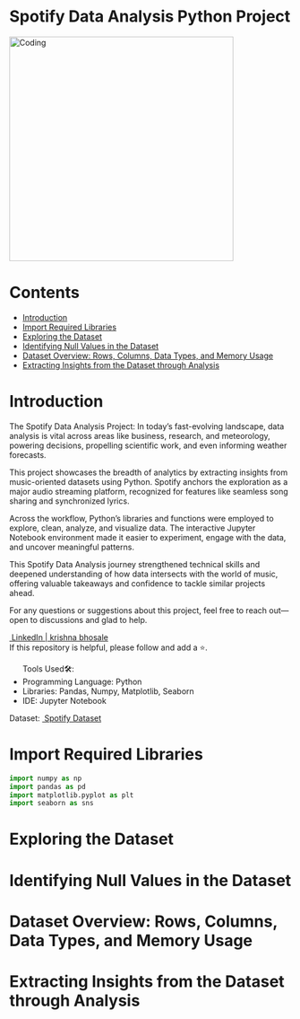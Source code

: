 <h1>Spotify Data Analysis Python Project</h1>
<img width="400" alt="Coding" src="https://github.com/Mariyajoseph24/Spotify_Data_Analysis_Python_Project/assets/91487663/43749cf9-4eb1-476c-89ea-bf1625b17168">
<h1>Contents</h1>
<ul>
  <li><a href="#introduction">Introduction</a></li>
  <li><a href="#importrequiredlibraries">Import Required Libraries</a></li>
  <li><a href="#exploringthedataset">Exploring the Dataset</a></li>
  <li><a href="#identifyingnullvaluesinthedataset">Identifying Null Values in the Dataset</a></li>
  <li><a href="#datasetoverviewrowscolumnsdatatypesandmemoryusage">Dataset Overview: Rows, Columns, Data Types, and Memory Usage</a></li>
  <li><a href="#extractinginsightsfromthedatasetthroughanalysis">Extracting Insights from the Dataset through Analysis</a></li>
</ul>

<h1><a name="introduction">Introduction</a></h1> <p>The Spotify Data Analysis Project: In today’s fast-evolving landscape, data analysis is vital across areas like business, research, and meteorology, powering decisions, propelling scientific work, and even informing weather forecasts.</p> <p>This project showcases the breadth of analytics by extracting insights from music-oriented datasets using Python. Spotify anchors the exploration as a major audio streaming platform, recognized for features like seamless song sharing and synchronized lyrics.</p> <p>Across the workflow, Python’s libraries and functions were employed to explore, clean, analyze, and visualize data. The interactive Jupyter Notebook environment made it easier to experiment, engage with the data, and uncover meaningful patterns.</p> <p>This Spotify Data Analysis journey strengthened technical skills and deepened understanding of how data intersects with the world of music, offering valuable takeaways and confidence to tackle similar projects ahead.</p> <p>For any questions or suggestions about this project, feel free to reach out—open to discussions and glad to help.</p> <p> <a href="https://www.linkedin.com/in/krishna-bhosale-ba3110237/"> <img src="" alt=""> LinkedIn | krishna bhosale </a><br> If this repository is helpful, please follow and add a ⭐. </p>

<ul>Tools Used🛠️:<br>
<li>Programming Language: Python<br></li>
<li>Libraries: Pandas, Numpy, Matplotlib, Seaborn<br></li>
<li>IDE: Jupyter Notebook<br></li></ul>

Dataset: <a href="https://www.kaggle.com/datasets/lehaknarnauli/spotify-datasets?select=artists.csv">
         <img src=" Spotify Dataset" alt=""> Spotify Dataset</a><br>
</p>

  <h1><a name="importrequiredlibraries">Import Required Libraries</a></h1>
  
```python
import numpy as np
import pandas as pd
import matplotlib.pyplot as plt
import seaborn as sns
```

  <h1><a name="exploringthedataset">Exploring the Dataset</a></h1>
  <h1><a name="identifyingnullvaluesinthedataset">Identifying Null Values in the Dataset</a></h1>
  <h1><a name="datasetoverviewrowscolumnsdatatypesandmemoryusage">Dataset Overview: Rows, Columns, Data Types, and Memory Usage</a></h1>
  <h1><a name="extractinginsightsfromthedatasetthroughanalysis">Extracting Insights from the Dataset through Analysis</a></h1>
